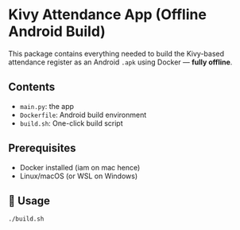 #  Kivy Attendance App (Offline Android Build)

This package contains everything needed to build the Kivy-based attendance register as an Android `.apk` using Docker — **fully offline**.

##  Contents
- `main.py`: the app
- `Dockerfile`: Android build environment
- `build.sh`: One-click build script

## Prerequisites
- Docker installed (iam on mac hence)
- Linux/macOS (or WSL on Windows)
  

## 🔧 Usage

```bash
./build.sh
